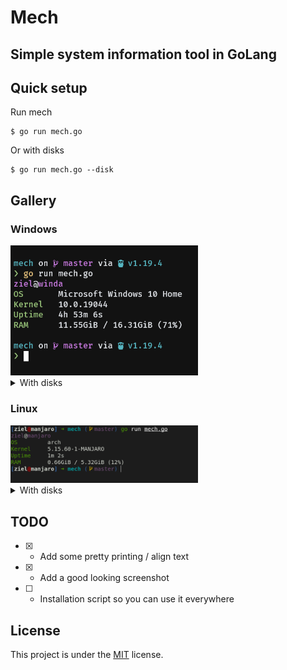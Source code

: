 # Mech

## Simple system information tool in GoLang

## Quick setup

Run mech

```shell
$ go run mech.go
```

Or with disks

```shell
$ go run mech.go --disk
```

## Gallery

### Windows

<img src="./img/windows.png" alt="Linux" width="300" />

<details>
<summary>With disks</summary>
<img src="./img/windows-disk.png" alt="Linux-disks" width="300" />
</details>

### Linux

<img src="./img/linux.png" alt="Linux" width="300" />

<details>
<summary>With disks</summary>
<img src="./img/linux-disk.png" alt="Linux-disks" width="300" />
</details>


## TODO

- [x] - Add some pretty printing / align text
- [x] - Add a good looking screenshot
- [ ] - Installation script so you can use it everywhere

## License

This project is under the [MIT](./LICENSE) license.
